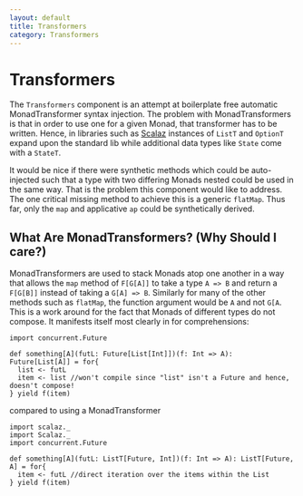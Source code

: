 ```yaml
---
layout: default
title: Transformers
category: Transformers
---
```

# Transformers

The `Transformers` component is an attempt at boilerplate free automatic MonadTransformer syntax injection. The problem with MonadTransformers is that in order to use one for a given Monad, that transformer has to be written. Hence, in libraries such as [Scalaz](https://github.com/scalaz/scalaz) instances of `ListT` and `OptionT` expand upon the standard lib while additional data types like `State` come with a `StateT`. 

It would be nice if there were synthetic methods which could be auto-injected such that a type with two differing Monads nested could be used in the same way. That is the problem this component would like to address. The one critical missing method to achieve this is a generic `flatMap`. Thus far, only the `map` and applicative `ap` could be synthetically derived.

## What Are MonadTransformers? (Why Should I care?)

MonadTransformers are used to stack Monads atop one another in a way that allows the `map` method of `F[G[A]]` to take a type `A => B` and return a `F[G[B]]` instead of taking a `G[A] => B`. Similarly for many of the other methods such as `flatMap`, the function argument would be `A` and not `G[A`. This is a work around for the fact that Monads of different types do not compose. It manifests itself most clearly in for comprehensions:

```
import concurrent.Future

def something[A](futL: Future[List[Int]])(f: Int => A): Future[List[A]] = for{
  list <- futL
  item <- list //won't compile since "list" isn't a Future and hence, doesn't compose!
} yield f(item)
```

compared to using a MonadTransformer

```
import scalaz._
import Scalaz._
import concurrent.Future

def something[A](futL: ListT[Future, Int])(f: Int => A): ListT[Future, A] = for{
  item <- futL //direct iteration over the items within the List
} yield f(item)
```